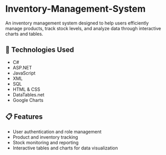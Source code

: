# Inventory-Management-System

An inventory management system designed to help users efficiently manage products, track stock levels, and analyze data through interactive charts and tables.

## 🔧 Technologies Used
- C#
- ASP.NET
- JavaScript
- XML
- SQL
- HTML & CSS
- DataTables.net
- Google Charts

## 📋 Features
- User authentication and role management
- Product and inventory tracking
- Stock monitoring and reporting
- Interactive tables and charts for data visualization
